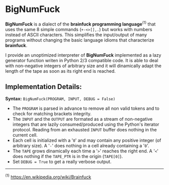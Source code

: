 # BigNumFuck

**BigNumFuck** is a dialect of the **brainfuck programming language**<sup>(1)</sup> that uses the same 8 simple commands (```+-<>[],.```) but works with numbers instead of ASCII characters. This simplifies the input/output of many programs without changing the basic language idioms that characterize **brainfuck**.

I provide an unoptimized interpreter of **BigNumFuck** implemented as a lazy generator function writen in Python 2/3 compatible code. It is able to deal with non-negative integers of arbitrary size and it will dinamically adapt the length of the tape as soon as its right end is reached.

## Implementation Details:

**Syntax:** ```BigNumFuck(PROGRAM, INPUT, DEBUG = False)```
* The ```PROGRAM``` is parsed in advance to remove all non valid tokens and to check for matching brackets integrity.
* The ```INPUT``` and the ```OUTPUT``` are formated as a stream of non-negative integers that are lazily consumed/produced using the Python's iterator protocol. Reading from an exhausted ```INPUT``` buffer does nothing in the current cell.
* Each cell is initialized with a '```0```' and may contain any positive integer (of arbitrary size). A '```-```' does nothing in a cell already containing a '```0```'. 
* The ```TAPE``` grows dinamically each time a '```>```' reaches the right end. A '```<```' does nothing if the ```TAPE_PTR``` is in the origin (```TAPE[0]```).
* Set ```DEBUG = True``` to get a really verbose output.

----

<sup>(1)</sup> https://en.wikipedia.org/wiki/Brainfuck
